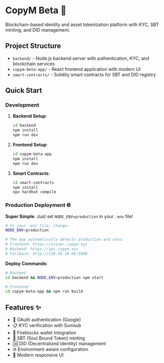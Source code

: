 # CopyM Beta 🚀

Blockchain-based identity and asset tokenization platform with KYC, SBT minting, and DID management.

## Project Structure
- `backend/` - Node.js backend server with authentication, KYC, and blockchain services
- `copym-beta-app/` - React frontend application with modern UI
- `smart-contracts/` - Solidity smart contracts for SBT and DID registry

## Quick Start

### Development
1. **Backend Setup**:
   ```bash
   cd backend
   npm install
   npm run dev
   ```

2. **Frontend Setup**:
   ```bash
   cd copym-beta-app
   npm install
   npm run dev
   ```

3. **Smart Contracts**:
   ```bash
   cd smart-contracts
   npm install
   npx hardhat compile
   ```

### Production Deployment 🌐
**Super Simple**: Just set `NODE_ENV=production` in your `.env` file!

```bash
# In your .env file, change:
NODE_ENV=production

# The app automatically detects production and uses:
# Frontend: https://issuer.copym.xyz
# Backend: https://api.copym.xyz
# Fallback: http://139.59.29.69:5000
```

**Deploy Commands**:
```bash
# Backend
cd backend && NODE_ENV=production npm start

# Frontend  
cd copym-beta-app && npm run build
```

## Features ✨
- 🔐 OAuth authentication (Google)
- 📋 KYC verification with Sumsub
- 🏦 Fireblocks wallet integration
- 🎫 SBT (Soul Bound Token) minting
- 🆔 DID (Decentralized Identity) management
- 🌐 Environment-aware configuration
- 📱 Modern responsive UI